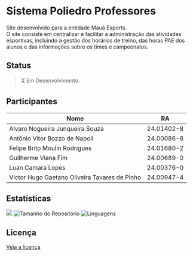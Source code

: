 <!--TÍTULO-->
# Sistema Poliedro Professores


<!--DESCRIÇÃO-->
<!--> Site desenvolvido para a entidade Mauá Esports.<br/>
<!--> O site consiste em centralizar e facilitar a administração das atividades esportivas, incluindo a gestão dos horários de treino, das horas PAE dos alunos e das informações sobre os times e campeonatos.


<!--STATUS-->
## Status
> ⏳ Em Desenvolvimento.


<!--FUNCIONALIDADES-->
<!-- ## Funcionalidades 
````

````


<!--TECNOLOGIAS-->
<!-- ## Tecnologias


<!--PROTÓTIPO-->
<!-- ## Protótipo


<!--PARTICIPANTES-->
## Participantes
| Nome                            | RA         |
|---------------------------------|------------|
| Alvaro Nogueira Junqueira Souza	| 24.01402-8 |
| Antônio Vítor Bozzo de Napoli   | 24.00086-8 |
| Felipe Brito Moulin Rodrigues   | 24.01680-2 |
| Guilherme Viana Fim             | 24.00689-0 |
| Luan Camara Lopes	              | 24.00376-0 |
| Victor Hugo Gaetano Oliveira Tavares de Pinho | 24.00947-4 |


<!--DEPENDÊNCIAS-->
<!-- ## Dependência
````
````


<!--COMO UTILIZAR-->
<!-- ## Como Utilizar
```
```


<!--COMO RODAR TESTES-->
<!-- ## Como Rodar os testes
```
```


<!--CONTRIBUIÇÃO-->
<!-- ## Contribuição
````
````


<!--ESTRUTURA DE PASTAS-->
<!-- ## Estrutura de Pastas
````
````


<!--ESTATÍSTICAS-->
## Estatísticas
![](https://visitor-badge.laobi.icu/badge?page_id=antonioVitor04.S4-Poliedro-Sistema-Para-Professores)
![Tamanho do Repositório](https://img.shields.io/github/repo-size/antonioVitor04/S4-Poliedro-Sistema-Para-Professores)
![Linguagens](https://img.shields.io/github/languages/top/antonioVitor04/S4-Poliedro-Sistema-Para-Professores)


<!--LICENÇA-->
## Licença
[Veja a licença](https://github.com/antonioVitor04/S4-Poliedro-Sistema-Para-Professores?tab=License-1-ov-file)
